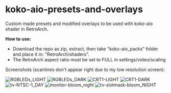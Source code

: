 # koko-aio-presets-and-overlays
Custom made presets and modified overlays to be used with koko-aio shader in RetroArch.

**How to use:**
- Download the repo as zip, extract, then take "koko-aio_packs" folder and place it in: "RetroArch/shaders".
- The RetroArch aspect ratio must be set to FULL in settings/video/scaling

Screenshots (scanlines don't appear right due to my low resolution screen):

![RGBLEDs_LIGHT](https://user-images.githubusercontent.com/69786862/228071291-f2315d22-bd50-40db-8968-59cc7572ce7d.jpg)
![RGBLEDs_DARK](https://user-images.githubusercontent.com/69786862/228071348-5b092670-5a39-434e-aa83-0e10c76b93fb.jpg)
![CRT1-LIGHT](https://user-images.githubusercontent.com/69786862/228071360-182c695a-de24-478c-9f26-72963305e520.jpg)
![CRT1-DARK](https://user-images.githubusercontent.com/69786862/228071366-89c3e548-c8f7-4ebc-a4cd-fda5ffc5053f.jpg)
![tv-NTSC-1_DAY](https://user-images.githubusercontent.com/69786862/228071412-7d97a89e-8c74-4f8e-bd55-0787c9b7928b.jpg)
![monitor-bloom_night](https://user-images.githubusercontent.com/69786862/228071433-42cb7669-65d7-4b3b-b80f-4ada816035b2.jpg)
![tv-slotmask-bloom_NIGHT](https://user-images.githubusercontent.com/69786862/228071876-e1c2c4f1-e340-444e-bbba-a86d75c88e0c.jpg)
